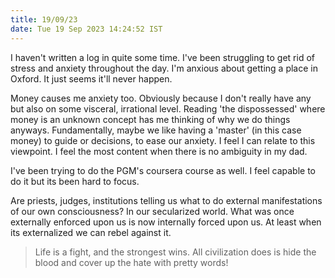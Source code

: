 ```yaml
---
title: 19/09/23
date: Tue 19 Sep 2023 14:24:52 IST
---
```


I haven't written a log in quite some time. I've been struggling to get rid of stress and anxiety throughout the day.
I'm anxious about getting a place in Oxford. It just seems it'll never happen.

Money causes me anxiety too. Obviously because I don't really have any but also on some visceral, irrational level.
Reading 'the dispossessed' where money is an unknown concept has me thinking of why we do things anyways. Fundamentally,
maybe we like having a 'master' (in this case money) to guide or decisions, to ease our anxiety. I feel I can relate to
this viewpoint. I feel the most content when there is no ambiguity in my dad.

I've been trying to do the PGM's coursera course as well. I feel capable to do it but its been hard to focus.

Are priests, judges, institutions telling us what to do external manifestations of our own consciousness? In our
secularized world. What was once externally enforced upon us is now internally forced upon us. At least when its
externalized we can rebel against it.

> Life is a fight, and the strongest wins. All civilization does is hide the blood and cover up the hate with pretty
words!
